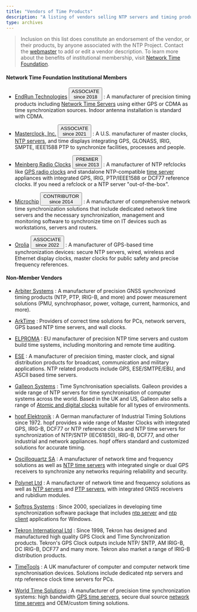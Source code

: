 ```yaml
---
title: "Vendors of Time Products"
description: "A listing of vendors selling NTP servers and timing products. Contact the NTP webmaster to add or edit a vendor description."
type: archives
---
```


> Inclusion on this list does constitute an endorsement of the vendor, or their products, by anyone associated with the NTP Project. Contact the [webmaster](mailto:webmaster@ntp.org) to add or edit a vendor description. To learn more about the benefits of institutional membership, visit [Network Time Foundation](https://www.nwtime.org/membership/).

#### Network Time Foundation Institutional Members

* [EndRun Technologies](https://endruntechnologies.com/) <button class="btn badge btn-lg">ASSOCIATE<br> since 2018</button>
  : A manufacturer of precision timing products including [Network Time Servers](https://endruntechnologies.com/products/ntp-time-servers) using either GPS or CDMA as time synchronization sources. Indoor antenna installation is standard with CDMA. 

* [Masterclock, Inc.](https://www.masterclock.com/) <button class="btn badge btn-lg">ASSOCIATE<br> since 2021</button>
  : A U.S. manufacturer of master clocks, [NTP servers](https://www.masterclock.com/products/ntp-time-servers/), and time displays integrating GPS, GLONASS, IRIG, SMPTE, IEEE1588 PTP to synchronize facilities, processes and people.

* [Meinberg Radio Clocks](https://www.meinbergglobal.com/) <button class="btn badge btn-lg">PREMIER<br> since 2013</button>
  : A manufacturer of NTP refclocks like [GPS radio clocks](https://www.meinbergglobal.com/english/products/3u-gps-clock-lc-display.htm) and standalone NTP-compatible [time server](https://www.meinbergglobal.com/english/products/ntp-time-server.htm) appliances with integrated GPS, IRIG, PTP/IEEE1588 or DCF77 reference clocks. If you need a refclock or a NTP server "out-of-the-box".

* [Microchip](https://www.microsemi.com/product-directory/3425-timing-synchronization) <button class="btn badge btn-lg">CONTRIBUTOR<br> since 2014</button>
  : A manufacturer of comprehensive network time synchronization solutions that include dedicated network time servers and the necessary synchronization, management and monitoring software to synchronize time on IT devices such as workstations, servers and routers.

* [Orolia](https://www.orolia.com/) <button class="btn badge btn-lg">ASSOCIATE<br> since 2022</button>
  : A manufacturer of GPS-based time synchronization devices: secure NTP servers, wired, wireless and Ethernet display clocks, master clocks for public safety and precise frequency references.

#### Non-Member Vendors

* [Arbiter Systems](https://www.arbiter.com/)
  : A manufacturer of precision GNSS synchronized timing products (NTP, PTP, IRIG-B, and more) and power measurement solutions (PMU, synchrophasor, power, voltage, current, harmonics, and more).

* [ArkTime](https://www.arktime.com/)
  : Providers of correct time solutions for PCs, network servers, GPS based NTP time servers, and wall clocks.

* [ELPROMA](https://elpromatime.com/)
  : EU manufacturer of precision NTP time servers and custom build time systems, including monitoring and remote time auditing.

* [ESE](https://www.ese-web.com/ntp.htm)
  : A manufacturer of precision timing, master clock, and signal distribution products for broadcast, communication and military applications. NTP related products include GPS, ESE/SMTPE/EBU, and ASCII based time servers.

* [Galleon Systems](https://www.galsys.co.uk/)
  : Time Synchronisation specialists. Galleon provides a wide range of NTP servers for time synchronisation of computer systems across the world. Based in the UK and US, Galleon also sells a range of [Atomic and digital clocks](https://www.atomic-clock.galleon.eu.com/) suitable for all types of environments.

* [hopf Elektronik](https://www.hopf.com/index.php)
  : A German manufacturer of Industrial Timing Solutions since 1972. hopf provides a wide range of Master Clocks with integrated GPS, IRIG-B, DCF77 or NTP reference clocks and NTP time servers for synchronization of NTP/SNTP (IEC61850), IRIG-B, DCF77, and other industrial and network appliances. hopf offers standard and customized solutions for accurate timing.

* [Oscilloquartz SA](https://www.oscilloquartz.com/)
  : A manufacturer of network time and frequency solutions as well as [NTP time servers](https://www.oscilloquartz.com/en/products-and-services/ntp-servers) with integrated single or dual GPS receivers to synchronize any networks requiring reliability and security.

* [Polynet Ltd](https://www.polynet.hu/)
  : A manufacturer of network time and frequency solutions as well as [NTP servers](https://www.polynet.hu/network-synchronization/ntp-server/) and [PTP servers](https://www.polynet.hu/network-synchronization/ptpgm1010-ieee-1588v2-grandmaster-clock-tdm-sync-support/), with integrated GNSS receivers and rubidium modules.

* [Softros Systems](https://nts.softros.com/)
  : Since 2000, specializes in developing time synchronization software package that includes [ntp server](https://nts.softros.com/server/) and [ntp client](https://nts.softros.com/client/) applications for Windows.

* [Tekron International Ltd](http://tekroninternational.com/)
  : Since 1998, Tekron has designed and manufactured high quality GPS Clock and Time Synchronization products. Tekron's GPS Clock outputs include NTP/ SNTP, AM IRIG-B, DC IRIG-B, DCF77 and many more. Tekron also market a range of IRIG-B distribution products.

* [TimeTools](https://timetoolsltd.com/)
  : A UK manufacturer of computer and computer network time synchronisation devices. Solutions include dedicated ntp servers and ntp reference clock time servers for PCs.

* [World Time Solutions](https://www.worldtimesolutions.com/)
  : A manufacturer of precision time synchronization systems: high bandwidth [GPS time servers](https://www.worldtimesolutions.com/products/gps_time_server.html), secure dual source [network time servers](https://www.worldtimesolutions.com/products/ntp_time_server.html) and OEM/custom timing solutions.